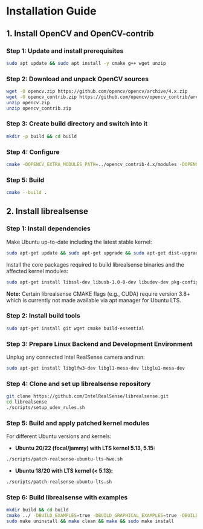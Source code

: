# Installation Guide

## 1. Install OpenCV and OpenCV-contrib

### Step 1: Update and install prerequisites
```bash
sudo apt update && sudo apt install -y cmake g++ wget unzip
```

### Step 2: Download and unpack OpenCV sources
```bash
wget -O opencv.zip https://github.com/opencv/opencv/archive/4.x.zip
wget -O opencv_contrib.zip https://github.com/opencv/opencv_contrib/archive/4.x.zip
unzip opencv.zip
unzip opencv_contrib.zip
```

### Step 3: Create build directory and switch into it
```bash
mkdir -p build && cd build
```

### Step 4: Configure
```bash
cmake -DOPENCV_EXTRA_MODULES_PATH=../opencv_contrib-4.x/modules -DOPENCV_ENABLE_NONFREE ../opencv-4.x
```

### Step 5: Build
```bash
cmake --build .
```

## 2. Install librealsense

### Step 1: Install dependencies
Make Ubuntu up-to-date including the latest stable kernel:
```bash
sudo apt-get update && sudo apt-get upgrade && sudo apt-get dist-upgrade
```

Install the core packages required to build librealsense binaries and the affected kernel modules:
```bash
sudo apt-get install libssl-dev libusb-1.0-0-dev libudev-dev pkg-config libgtk-3-dev
```

**Note:** Certain librealsense CMAKE flags (e.g., CUDA) require version 3.8+ which is currently not made available via apt manager for Ubuntu LTS.

### Step 2: Install build tools
```bash
sudo apt-get install git wget cmake build-essential
```

### Step 3: Prepare Linux Backend and Development Environment
Unplug any connected Intel RealSense camera and run:
```bash
sudo apt-get install libglfw3-dev libgl1-mesa-dev libglu1-mesa-dev
```

### Step 4: Clone and set up librealsense repository
```bash
git clone https://github.com/IntelRealSense/librealsense.git
cd librealsense 
./scripts/setup_udev_rules.sh
```

### Step 5: Build and apply patched kernel modules
For different Ubuntu versions and kernels:

- **Ubuntu 20/22 (focal/jammy) with LTS kernel 5.13, 5.15:**
```bash
./scripts/patch-realsense-ubuntu-lts-hwe.sh
```

- **Ubuntu 18/20 with LTS kernel (< 5.13):**
```bash
./scripts/patch-realsense-ubuntu-lts.sh
```

### Step 6: Build librealsense with examples
```bash
mkdir build && cd build
cmake ../ -DBUILD_EXAMPLES=true -DBUILD_GRAPHICAL_EXAMPLES=true -DBUILD_CV_EXAMPLES=true -DBUILD_CV_KINFU_EXAMPLE=true
sudo make uninstall && make clean && make && sudo make install
```
